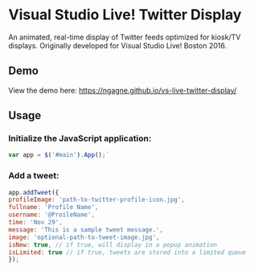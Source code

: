 # Visual Studio Live! Twitter Display
An animated, real-time display of Twitter feeds optimized for kiosk/TV displays. Originally developed for Visual Studio Live! Boston 2016.

## Demo
View the demo here: https://ngagne.github.io/vs-live-twitter-display/

## Usage

### Initialize the JavaScript application: 
```js
var app = $('#main').App();`
```

### Add a tweet: 
```js
app.addTweet({
profileImage: 'path-to-twitter-profile-icon.jpg',
fullname: 'Profile Name',
username: '@ProileName',
time: 'Nov 29',
message: 'This is a sample tweet message.',
image: 'optional-path-to-tweet-image.jpg',
isNew: true, // if true, will display in a popup animation
isLimited: true // if true, tweets are stored into a limited queue
});
```
